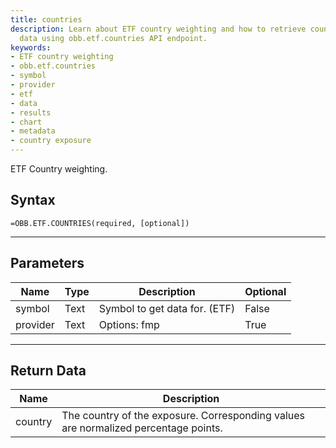 ```yaml
---
title: countries
description: Learn about ETF country weighting and how to retrieve country exposure
  data using obb.etf.countries API endpoint.
keywords: 
- ETF country weighting
- obb.etf.countries
- symbol
- provider
- etf
- data
- results
- chart
- metadata
- country exposure
---
```


<!-- markdownlint-disable MD041 -->

ETF Country weighting.

## Syntax

```excel wordwrap
=OBB.ETF.COUNTRIES(required, [optional])
```

---

## Parameters

| Name | Type | Description | Optional |
| ---- | ---- | ----------- | -------- |
| symbol | Text | Symbol to get data for. (ETF) | False |
| provider | Text | Options: fmp | True |

---

## Return Data

| Name | Description |
| ---- | ----------- |
| country | The country of the exposure.  Corresponding values are normalized percentage points.  |
